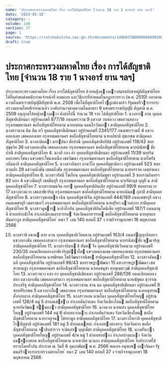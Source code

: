 ```yaml
---
name: 'ประกาศกระทรวงมหาดไทย เรื่อง การได้สัญชาติไทย [จำนวน 18 ราย 1 นางอาร์ ยาน ฯลฯ]'
date: '2023-05-18'
category: ง
volume: 140
section: 37
page: 1
source: 'https://ratchakitcha.soc.go.th/documents/140D037N0000000000100.pdf'
draft: true
---
```


# ประกาศกระทรวงมหาดไทย เรื่อง การได้สัญชาติไทย [จำนวน 18 ราย 1 นางอาร์ ยาน ฯลฯ]

ประกาศกระทรวงมหาดไทย เรื่อง การได้สัญชาติไทย ด้วยหญิงตางดาวสมรสกับชายผู้มีสัญชาติไทย ได้ยื่นคําขอต่อพนักงานเจ้าหน้าที่ ตามแบบ และวิธีการที่กําหนดในกฎกระทรวง (พ.ศ. 2510) ออกตามความในพระราชบัญญัติสัญชาติ พ.ศ. 2508 เพื่อได้สัญชาติไทยไวถูกต้องแล้ว รัฐมนตรีวาการกระทรวงมหาดไทยพิจารณาแล้ว อาศัยอํานาจตามความในมาตรา 9 แห่งพระราชบัญญัติ สัญชาติ พ.ศ. 2508 อนุญาตให้หญิงตางดาว ดังต่อไปนี้ จํานวน 18 ราย ได้สัญชาติไทย 1. นางอาร ยาน บุคคลสัญชาติเมียนมา อยู่บ้านเลขที่ 877/16 ถนนพระราม 9 แขวงส วนหลวง เขตสวนหลวง กรุงเทพมหานคร ขอถือสัญชาติไทยตาม นายอดทน แดนไกวัลแกว สามีบุคคลสัญชาติไทย 2. นางสาวนาน ติน ติน ทวี บุคคลสัญชาติเมียนมา อยู่บ้านเลขที่ 2341/177 ถนนพระรามที่ 4 แขวงคลองเตย เขตคลองเตย กรุงเทพมหานคร ขอถือสัญชาติไทยตาม นายอภิชาติ สุขเกษม สามีบุคคลสัญชาติไทย 3. นางคามิลลา มารตินา ชัยปาณี บุคคลสัญชาติบริติช อยู่บ้านเลขที่ 119/42 ซอยสุขุมวิท 36 แขวงคลองตัน เขตคลองเตย กรุงเทพมหานคร ขอถือสัญชาติไทยตาม นายปณัสย ชัยปาณี สามีบุคคลสัญชาติไทย 4. นางอิ กอง คํา บุคคลสัญชาติเมียนมา อยู่บ้านเลขที่ 11/39 ซอยริมคลองพระโขนง แขวงพระโขนงเหนือ เขตวัฒนา กรุงเทพมหานคร ขอถือสัญชาติไทยตาม นายไพรัช กลิ่นมาลี สามีบุคคลสัญชาติไทย 5. นางสาวอินทา บานวิไล บุคคลสัญชาติลาว อยู่บ้านเลขที่ 523 ซอยสวนผัก 29 แขวงตลิ่งชัน เขตตลิ่งชัน กรุงเทพมหานคร ขอถือสัญชาติไทยตาม นายบรรจบ เดชกําแหง สามีบุคคลสัญชาติไทย 6. นางสาวรัศมี โซเอือน บุคคลสัญชาติกัมพูชา อยู่บ้านเลขที่ 3 ซอยรามอินทรา 82 แยก 4 แขวงมีนบุรี เขตมีนบุรี กรุงเทพมหานคร ขอถือสัญชาติไทยตาม นายรัชกฤช บุญยื น สามีบุคคลสัญชาติไทย 7. นางสาวแมนจิต กอร บุคคลสัญชาติอินเดีย อยู่บ้านเลขที่ 99/9 ซอยบางแวก 17 แขวงบางแวก เขตภาษีเจริญ กรุงเทพมหานคร ขอถือสัญชาติไทยตาม นายอนันต กุลาตี สามีบุคคลสัญชาติไทย 8. นางสาวจุนเหมย เฉิน บุคคลสัญชาติจีน อยู่บ้านเลขที่ 444/169 ถนนเพชรบุรี แขวงถนนเพชรบุรี เขตราชเทวี กรุงเทพมหานคร ขอถือสัญชาติไทยตาม นายสุริยา ดวงคําภา สามีบุคคลสัญชาติไทย 9. นางสาวดูมาร นาอิงโกลัน บุคคลสัญชาติอินโดนีเซีย อยู่บ้านเลขที่ 187/1 ถนนมาตุลี ตําบลปากน้ําโพ อําเภอเมืองนครสวรรค จังหวัดนครสวรรค ขอถือสัญชาติไทยตาม นายศุภผล ตันตระกูล สามีบุคคลสัญชาติไทย ้ หนา 1 ่ เลม 140 ตอนที่ 37 ง ราชกิจจานุเบกษา 18 พฤษภาคม 2566

10. นางสาวธิ แธงค มาย ดวน บุคคลสัญชาติเวียดนาม อยู่บ้านเลขที่ 163/4 ถนนปญญาอินทรา แขวงบางชัน เขตคลองสามวา กรุงเทพมหานคร ขอถือสัญชาติไทยตาม นายรนัสถชัย พุมเจริญ สามีบุคคลสัญชาติไทย 11. นางสาวบินห ธิ ทันห จึง บุคคลสัญชาติเวียดนาม อยู่บ้านเลขที่ 230/35 ถนนเลียบคลองภาษีเจริญฝงใต แขวงหนองแขม เขตหนองแขม กรุงเทพมหานคร ขอถือสัญชาติไทยตาม นายพีรพล โชติวัฒนาวาณิชย สามีบุคคลสัญชาติไทย 12. นางสาวดันนา หลี บุคคลสัญชาติจีน อยู่บ้านเลขที่ 98/43 ซอยราษฎรพัฒนา 15 แขวงราษฎรพัฒนา เขตสะพานสูง กรุงเทพมหานคร ขอถือสัญชาติไทยตาม นายเดชนุชา หาญเมธาวุฒิ สามีบุคคลสัญชาติไทย 13. นางสาวนาง แสง ยง บุคคลสัญชาติเมียนมา อยู่บ้านเลขที่ 288/136 ถนนเลียบคลองสอง แขวงบางชัน เขตคลองสามวา กรุงเทพมหานคร ขอถือสัญชาติไทยตาม นายณัฐพล สุวรรณประเสริฐ สามีบุคคลสัญชาติไทย 14. นางสาวซาน ซาน มล บุคคลสัญชาติเมียนมา อยู่บ้านเลขที่ 9 ซอยศิริเกษม 5 แขวงบางไผ เขตบางแค กรุงเทพมหานคร ขอถือสัญชาติไทยตาม นายอนุสรณ ตั้งกอบลาภ สามีบุคคลสัญชาติไทย 15. นางสาวหอม นามโมง บุคคลสัญชาติไทยใหญ อยู่บ้านเลขที่ 126/4 หมู่ 5 ตําบลแชชาง อําเภอสันกําแพง จังหวัดเชียงใหม ขอถือสัญชาติไทยตาม นายภัควัฒน ปนแกว สามีบุคคลสัญชาติไทย 16. นางนวล นายแสง บุคคลสัญชาติไทยใหญ อยู่บ้านเลขที่ 144 หมู่ 6 ตําบลบวกคาง อําเภอสันกําแพง จังหวัดเชียงใหม ขอถือสัญชาติไทยตาม นายกาญจน ไชยยามูล สามีบุคคลสัญชาติไทย 17. นางสาวโทกาลิ บุคคลสัญชาติไรสัญชาติ อยู่บ้านเลขที่ 181 หมู่ 3 ตําบลแมหละ อําเภอทาสองยาง จังหวัดตาก ขอถือสัญชาติไทยตาม จาสิบตํารวจ จะมินทร บุญเพ็ชร สามีบุคคลสัญชาติไทย 18. นางศรีแกว บุคคลสัญชาติไทยใหญ อยู่บ้านเลขที่ 4/พ หมู่ 1 ตําบลสบปอง อําเภอปางมะผา จังหวัดแมฮองสอน ขอถือสัญชาติไทยตาม นายชวลิต นะนอง สามีบุคคลสัญชาติไทย จึงประกาศให้ทราบโดยทั่วกัน ประกาศ ณ วันที่ 6 กุมภาพันธ พ.ศ. 2566 พลเอก อนุพงษ เผาจินดา รัฐมนตรีวาการกระทรวงมหาดไทย ้ หนา 2 ่ เลม 140 ตอนที่ 37 ง ราชกิจจานุเบกษา 18 พฤษภาคม 2566
